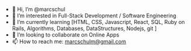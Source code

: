 - 👋 Hi, I’m @marcschul
- 👀 I’m interested in Full-Stack Development / Software Engineering
- 🌱 I’m currently learning [HTML, CSS, Javascript, React, SQL, Ruby on Rails, Algorithms, Databases, DataStructures, Nodejs, git ]
- 💞️ I’m looking to collaborate on Online Apps
- 📫 How to reach me: marcschulm@gmail.com

<!---
marcschul/marcschul is a ✨ special ✨ repository because its `README.md` (this file) appears on your GitHub profile.
You can click the Preview link to take a look at your changes.
--->
